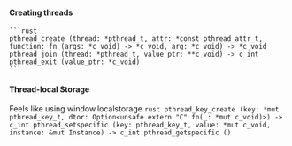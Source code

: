 #### Creating threads
    ```rust
    pthread_create (thread: *pthread_t, attr: *const pthread_attr_t, function: fn (args: *c_void) -> *c_void, arg: *c_void) -> *c_void
    pthread_join (thread: *pthread_t, value_ptr: **c_void) -> c_int
    pthread_exit (value_ptr: *c_void)
    ```

#### Thread-local Storage
Feels like using window.localstorage
    ```rust
    pthread_key_create (key: *mut pthread_key_t, dtor: Option<unsafe extern "C" fn(_: *mut c_void)>) -> c_int
    pthread_setspecific (key: pthread_key_t, value: *mut c_void, instance: &mut Instance) -> c_int
    pthread_getspecific ()
    ```
